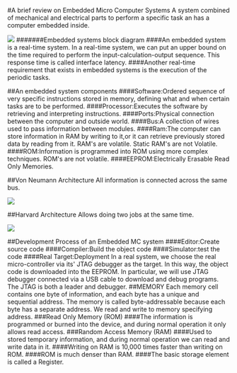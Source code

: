 #A brief review on Embedded Micro Computer Systems
A system combined of mechanical and electrical parts to perform a specific task an has a computer embedded inside.

![](/Images/Embedded_Systems.png)
#######Embedded systems block diagram
####An embedded system is a real-time system. In a real-time system, we can put an upper bound on the time required to perform the input-calculation-output sequence. This response time is called interface latency.
####Another real-time requirement that exists in embedded systems is the execution of the periodic tasks.

##An embedded system components
####Software:Ordered sequence of very specific instructions stored in memory, defining what and when certain tasks are to be performed.
####Processor:Executes the software by retrieving and interpreting instructions.
####Ports:Physical connection between the computer and outside world.
####Bus:A collection of wires used to pass information between modules.
####Ram:The computer can store information in RAM by writing to it,or it can retrieve previously stored data by reading from it. RAM's are volatile. Static RAM's are not Volatile.
####ROM:Information is programmed into ROM using more complex techniques. ROM's are not volatile.
####EEPROM:Electrically Erasable Read Only Memories.
 
##Von Neumann Architecture
All information is connected across the same bus.

![](/Images/Von_Neumann.jpg)

##Harvard Architecture
Allows doing two jobs at the same time.

![](/Images/Harvard.jpg)

##Development Process of an  Embedded MC system
####Editor:Create source code
####Compiler:Build the object code
####Simulator:test the code
####Real Target:Deployment
In a real system, we choose the real micro-controller via its' JTAG debugger as the target. In this way, the object code is downloaded into the EEPROM. In particular, we will use JTAG debugger connected via a USB cable to download and debug programs. The JTAG is both a leader and debugger.
##MEMORY
Each memory cell contains one byte of information, and each byte has a unique and sequential address. The memory is called byte-addressable because each byte has a separate address.
We read and write to memory specifying address.
###Read Only Memory (ROM)
####The information is programmed or burned into the device, and during normal operation it only allows read access.
###Random Access Memory (RAM)
####Used to stored temporary information, and during normal operation we can read and write data in it. 
####Writing on RAM is 10,000 times faster than writing on ROM.
####ROM is much denser than RAM.
####The basic storage element is called a Register.